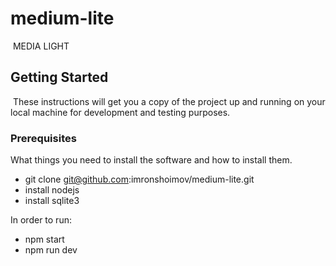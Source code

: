 # medium-lite
​
MEDIA LIGHT
​
## Getting Started
​
These instructions will get you a copy of the project up and running on your local machine for development and testing purposes.
​
### Prerequisites

What things you need to install the software and how to install them.
​
- git clone git@github.com:imronshoimov/medium-lite.git
- install nodejs
- install sqlite3

In order to run: 

- npm start
- npm run dev